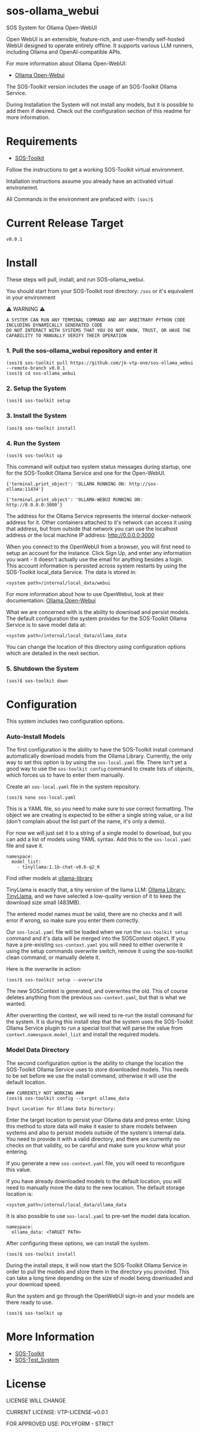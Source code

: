 # sos-ollama_webui

SOS System for Ollama Open-WebUI

Open WebUI is an extensible, feature-rich, and user-friendly self-hosted WebUI designed to operate entirely offline. 
It supports various LLM runners, including Ollama and OpenAI-compatible APIs. 

For more information about Ollama Open-WebUI:
 - [Ollama Open-Webui](https://github.com/open-webui/open-webui.git)


The SOS-Toolkit version includes the usage of an SOS-Toolkit Ollama Service. 

During Installation the System will not install any models, but it is possible to add them if desired. 
Check out the configuration section of this readme for more information.


# Requirements
 - [SOS-Toolkit](https://github.com/jk-vtp-one/sos-toolkit)

Follow the instructions to get a working SOS-Toolkit virtual environment. 

Intallation instructions assume you already have an activated virtual environemnt. 

All Commands in the environment are prefaced with: `(sos)$`


# Current Release Target
```
v0.0.1
```


# Install
These steps will pull, install, and run SOS-ollama_webui. 

You should start from your SOS-Toolkit root directory: `/sos` or it's equivalent in your environment

:warning: WARNING :warning:
```
A SYSTEM CAN RUN ANY TERMINAL COMMAND AND ANY ARBITRARY PYTHON CODE INCLUDING DYNAMICALLY GENERATED CODE
DO NOT INTERACT WITH SYSTEMS THAT YOU DO NOT KNOW, TRUST, OR HAVE THE CAPABILITY TO MANUALLY VERIFY THEIR OPERATION
```

### 1. Pull the sos-ollama_webui repository and enter it
```
(sos)$ sos-toolkit pull https://github.com/jk-vtp-one/sos-ollama_webui --remote-branch v0.0.1
(sos)$ cd sos-ollama_webui
```

### 2. Setup the System
```
(sos)$ sos-toolkit setup
```

### 3. Install the System
```
(sos)$ sos-toolkit install
```

### 4. Run the System
```
(sos)$ sos-toolkit up
```

This command will output two system status messages during startup, one for the SOS-Toolkit Ollama Service and one for the Open-WebUI.
```
{'terminal.print_object': 'OLLAMA RUNNING ON: http://sos-ollama:11434'}
```
```
{'terminal.print_object': 'OLLAMA-WEBUI RUNNING ON: http://0.0.0.0:3000'}
```
The address for the Ollama Service represents the internal docker-network address for it. 
Other containers attached to it's network can access it using that address, but from outside that network you can use the localhost address or the local machine IP address: http://0.0.0.0:3000

When you connect to the OpenWebUI from a browser, you will first need to setup an account for the instance. 
Click Sign Up, and enter any information you want - it doesn't actually use the email for anything besides a login. 
This account information is persisted across system restarts by using the SOS-Toolkit local_data Service. 
The data is stored in:
```
<system path>/internal/local_data/webui
```

For more information about how to use OpenWebui, look at their documentation: [Ollama Open-Webui](https://github.com/open-webui/open-webui.git)

What we are concerned with is the ability to download and persist models. 
The default configuration the system provides for the SOS-Toolkit Ollama Service is to save model data at:
```
<system path>/internal/local_data/ollama_data
```
You can change the location of this directory using configuration options which are detailed in the next section. 

### 5. Shutdown the System
```
(sos)$ sos-toolkit down
```


# Configuration
This system includes two configuration options. 

### Auto-Install Models
The first configuration is the ability to have the SOS-Toolkit install command automatically download models from the Ollama Library. 
Currently, the only way to set this option is by using the `sos-local.yaml` file. 
There isn't yet a good way to use the `sos-toolkit config` command to create lists of objects, which forces us to have to enter them manually.

Create an `sos-local.yaml` file in the system repository.
```
(sos)$ nano sos-local.yaml
```

This is a YAML file, so you need to make sure to use correct formatting. 
The object we are creating is expected to be either a single string value, or a list (don't complain about the list part of the name, it's only a demo). 

For now we will just set it to a string of a single model to download, but you can add a list of models using YAML syntax.
Add this to the `sos-local.yaml` file and save it.
```
namespace:
  model_list: 
    - tinyllama:1.1b-chat-v0.6-q2_K
```
Find other models at [ollama-library](https://ollama.com/library)

TinyLlama is exactly that, a tiny version of the llama LLM: [Ollama Library: TinyLlama](https://ollama.com/library/tinyllama), and we have selected a low-quality version of it to keep the download size small (483MB).

The entered model names must be valid, there are no checks and it will error if wrong, so make sure you enter them correctly.

Our `sos-local.yaml` file will be loaded when we run the `sos-toolkit setup` command and it's data will be merged into the SOSContext object. 
If you have a pre-existing `sos-context.yaml` you will need to either overwrite it using the setup commands overwrite switch, remove it using the sos-toolkit clean command, or manually delete it. 

Here is the overwrite in action:
```
(sos)$ sos-toolkit setup --overwrite
```

The new SOSContext is generated, and overwrites the old. 
This of course deletes anything from the previous `sos-context.yaml`, but that is what we wanted. 

After overwriting the context, we will need to re-run the install command for the system. 
It is during this install step that the system uses the SOS-Toolkit Ollama Service plugin to run a special tool that will parse the value from `context.namespace.model_list` and install the required models.


### Model Data Directory
The second configuration option is the ability to change the location the SOS-Toolkit Ollama Service uses to store downloaded models. 
This needs to be set before we use the install command, otherwise it will use the default location.
```
### CURRENTLY NOT WORKING ###
(sos)$ sos-toolkit config --target ollama_data

Input Location for Ollama Data Directory:

```
Enter the target location to persist your Ollama data and press enter. 
Using this method to store data will make it easier to share models between systems and also to persist models outside of the system's internal data. 
You need to provide it with a valid directory, and there are currently no checks on that validity, so be careful and make sure you know what your entering.

If you generate a new `sos-context.yaml` file, you will need to reconfigure this value.

If you have already downloaded models to the default location, you will need to manually move the data to the new location.
The default storage location is:
```
<system_path>/internal/local_data/ollama_data
```

It is also possible to use `sos-local.yaml` to pre-set the model data location.
```
namespace:
  ollama_data: <TARGET PATH>
```


After configuring these options, we can install the system.
```
(sos)$ sos-toolkit install
```
During the install steps, it will now start the SOS-Toolkit Ollama Service in order to pull the models and store them in the directory you provided.
This can take a long time depending on the size of model being downloaded and your download speed.

Run the system and go through the OpenWebUI sign-in and your models are there ready to use.
```
(sos)$ sos-toolkit up
```


# More Information
 - [SOS-Toolkit](https://github.com/jk-vtp-one/sos-toolkit)
 - [SOS-Test_System](https://github.com/jk-vtp-one/sos-test_system)


# License
LICENSE WILL CHANGE

CURRENT LICENSE: VTP-LICENSE-v0.0.1

FOR APPROVED USE: POLYFORM - STRICT
